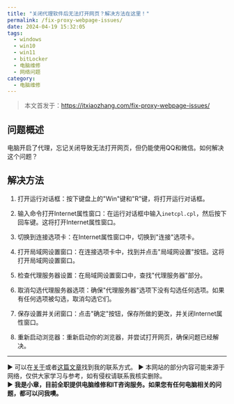 ```yaml
---
title: "关闭代理软件后无法打开网页？解决方法在这里！"
permalink: /fix-proxy-webpage-issues/
date: 2024-04-19 15:32:05
tags:
  - windows
  - win10
  - win11
  - bitLocker
  - 电脑维修
  - 网络问题
category:
  - 电脑维修
---
```


> 本文首发于：<https://itxiaozhang.com/fix-proxy-webpage-issues/>

## 问题概述

电脑开启了代理，忘记关闭导致无法打开网页，但仍能使用QQ和微信。如何解决这个问题？

<!--more-->

## 解决方法

1. 打开运行对话框：按下键盘上的"Win"键和"R"键，将打开运行对话框。

2. 输入命令打开Internet属性窗口：在运行对话框中输入`inetcpl.cpl`，然后按下回车键。这将打开Internet属性窗口。

3. 切换到连接选项卡：在Internet属性窗口中，切换到"连接"选项卡。

4. 打开局域网设置窗口：在连接选项卡中，找到并点击"局域网设置"按钮。这将打开局域网设置窗口。

5. 检查代理服务器设置：在局域网设置窗口中，查找"代理服务器"部分。

6. 取消勾选代理服务器选项：确保"代理服务器"选项下没有勾选任何选项。如果有任何选项被勾选，取消勾选它们。

7. 保存设置并关闭窗口：点击"确定"按钮，保存所做的更改，并关闭Internet属性窗口。

8. 重新启动浏览器：重新启动你的浏览器，并尝试打开网页，确保问题已经解决。

---
▶ 可以在[关于](https://itxiaozhang.com/about/)或者[这篇文章](https://itxiaozhang.com/about-computer-repair-services-with-me/)找到我的联系方式。
▶ 本网站的部分内容可能来源于网络，仅供大家学习与参考，如有侵权请联系我核实删除。  
▶ **我是小章，目前全职提供电脑维修和IT咨询服务。如果您有任何电脑相关的问题，都可以问我噢。**  
